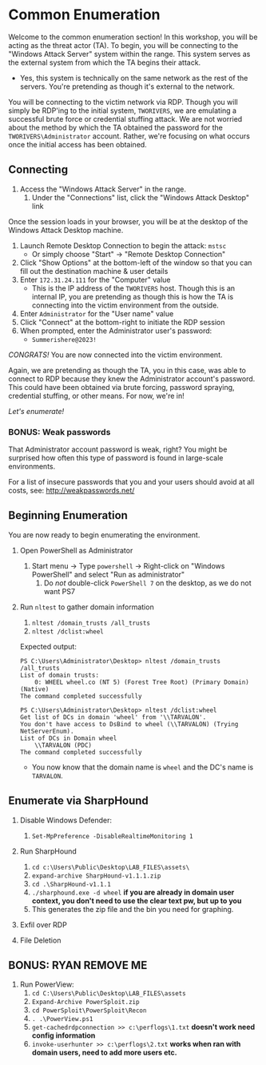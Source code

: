 # Common Enumeration

Welcome to the common enumeration section! In this workshop, you will be acting as the threat actor (TA). To begin, you will be connecting to the "Windows Attack Server" system within the range. This system serves as the external system from which the TA begins their attack.
- Yes, this system is technically on the same network as the rest of the servers. You're pretending as though it's external to the network.

You will be connecting to the victim network via RDP. Though you will simply be RDP'ing to the initial system, `TWORIVERS`, we are emulating a successful brute force or credential stuffing attack. We are not worried about the method by which the TA obtained the password for the `TWORIVERS\Administrator` account. Rather, we're focusing on what occurs once the initial access has been obtained.

## Connecting

1. Access the "Windows Attack Server" in the range.
    1. Under the "Connections" list, click the "Windows Attack Desktop" link
    
Once the session loads in your browser, you will be at the desktop of the Windows Attack Desktop machine.

1. Launch Remote Desktop Connection to begin the attack:
   `mstsc`
   - Or simply choose "Start" -> "Remote Desktop Connection"
1. Click "Show Options" at the bottom-left of the window so that you can fill out the destination machine & user details
1. Enter `172.31.24.111` for the "Computer" value
    - This is the IP address of the `TWORIVERS` host. Though this is an internal IP, you are pretending as though this is how the TA is connecting into the victim environment from the outside.
1. Enter `Administrator` for the "User name" value
1. Click "Connect" at the bottom-right to initiate the RDP session
1. When prompted, enter the Administrator user's password:
    - `Summerishere@2023!`

*CONGRATS!* You are now connected into the victim environment.

Again, we are pretending as though the TA, you in this case, was able to connect to RDP because they knew the Administrator account's password. This could have been obtained via brute forcing, password spraying, credential stuffing, or other means. For now, we're in!

_Let's enumerate!_

### BONUS: Weak passwords

That Administrator account password is weak, right? You might be surprised how often this type of password is found in large-scale environments.

For a list of insecure passwords that you and your users should avoid at all costs, see:
http://weakpasswords.net/

## Beginning Enumeration

You are now ready to begin enumerating the environment.

1. Open PowerShell as Administrator
    1. Start menu -> Type `powershell` -> Right-click on "Windows PowerShell" and select "Run as administrator"
        1. Do _not_ double-click `PowerShell 7` on the desktop, as we do not want PS7

1. Run `nltest` to gather domain information
    1. `nltest /domain_trusts /all_trusts`
    1. `nltest /dclist:wheel`
   
    Expected output:
    ```
    PS C:\Users\Administrator\Desktop> nltest /domain_trusts /all_trusts
    List of domain trusts:
        0: WHEEL wheel.co (NT 5) (Forest Tree Root) (Primary Domain) (Native)
    The command completed successfully
    ```
    
    ```
    PS C:\Users\Administrator\Desktop> nltest /dclist:wheel
    Get list of DCs in domain 'wheel' from '\\TARVALON'.
    You don't have access to DsBind to wheel (\\TARVALON) (Trying NetServerEnum).
    List of DCs in Domain wheel
        \\TARVALON (PDC)
    The command completed successfully
    ```
   
   - You now know that the domain name is `wheel` and the DC's name is `TARVALON`.

## Enumerate via SharpHound

1. Disable Windows Defender:
    1. `Set-MpPreference -DisableRealtimeMonitoring 1`

1. Run SharpHound
   1. `cd c:\Users\Public\Desktop\LAB_FILES\assets\`
   1. `expand-archive SharpHound-v1.1.1.zip`
   1. `cd .\SharpHound-v1.1.1`
   1. `./sharphound.exe -d wheel`  **if you are already in domain user context, you don't need to use the clear text pw, but up to you**
   1. This generates the zip file and the bin you need for graphing.

1. Exfil over RDP
1. File Deletion

## BONUS: RYAN REMOVE ME

1. Run PowerView:
   1. `cd C:\Users\Public\Desktop\LAB_FILES\assets`
   1. `Expand-Archive PowerSploit.zip`
   1. `cd PowerSploit\PowerSploit\Recon`
   1. `. .\PowerView.ps1`   
   1. `get-cachedrdpconnection >> c:\perflogs\1.txt`  **doesn't work need config information**
   1. `invoke-userhunter >> c:\perflogs\2.txt` **works when ran with domain users, need to add more users etc.**